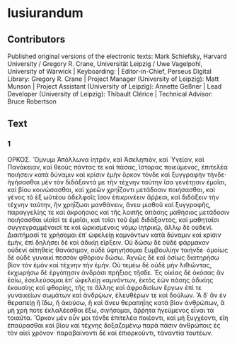 # Iusiurandum  

## Contributors  
Published original versions of the electronic texts: Mark Schiefsky, Harvard University / Gregory R. Crane, Universität Leipzig / Uwe Vagelpohl, University of Warwick | Keyboarding:  | Editor-in-Chief, Perseus Digital Library: Gregory R. Crane | Project Manager (University of Leipzig): Matt Munson | Project Assistant (University of Leipzig): Annette Geßner | Lead Developer (University of Leipzig): Thibault Clérice | Technical Advisor: Bruce Robertson  

## Text  
### 1  
ΟΡΚΟΣ. Ὄμνυμι Ἀπόλλωνα ἰητρὸν, καὶ Ἀσκληπιὸν, καὶ Ὑγείαν, καὶ Πανάκειαν, καὶ θεοὺς πάντας τε καὶ πάσας, ἵστορας ποιεύμενος, ἐπιτελέα ποιήσειν κατὰ δύναμιν καὶ κρίσιν ἐμὴν ὅρκον τόνδε καὶ ξυγγραφὴν τήνδε· ἡγήσασθαι μὲν τὸν διδάξαντά με τὴν τέχνην ταύτην ἴσα γενέτῃσιν ἐμοῖσι, καὶ βίου κοινώσασθαι, καὶ χρεῶν χρηΐζοντι μετάδοσιν ποιήσασθαι, καὶ γένος τὸ ἐξ ωὐτέου ἀδελφοῖς ἴσον ἐπικρινέειν ἄῤῥεσι, καὶ διδάξειν τὴν τέχνην ταύτην, ἢν χρηΐζωσι μανθάνειν, ἄνευ μισθοῦ καὶ ξυγγραφῆς, παραγγελίης τε καὶ ἀκροήσιος καὶ τῆς λοιπῆς ἁπάσης μαθήσιος μετάδοσιν ποιήσασθαι υἱοῖσί τε ἐμοῖσι, καὶ τοῖσι τοῦ ἐμὲ διδάξαντος, καὶ μαθηταῖσι συγγεγραμμένοισί τε καὶ ὡρκισμένοις νόμῳ ἰητρικῷ, ἄλλῳ δὲ οὐδενί. Διαιτήμασί τε χρήσομαι ἐπ᾿ ὠφελείῃ καμνόντων κατὰ δύναμιν καὶ κρίσιν ἐμὴν, ἐπὶ δηλήσει δὲ καὶ ἀδικίῃ εἴρξειν. Οὐ δώσω δὲ οὐδὲ φάρμακον οὐδενὶ αἰτηθεὶς θανάσιμον, οὐδὲ ὑφηγήσομαι ξυμβουλίην τοιήνδε· ὁμοίως δὲ οὐδὲ γυναικὶ πεσσὸν φθόριον δώσω. Ἁγνῶς δὲ καὶ ὁσίως διατηρήσω βίον τὸν ἐμὸν καὶ τέχνην τὴν ἐμήν. Οὐ τεμέω δὲ οὐδὲ μὴν λιθιῶντας, ἐκχωρήσω δὲ ἐργάτῃσιν ἀνδράσι πρήξιος τῆσδε. Ἐς οἰκίας δὲ ὁκόσας ἂν ἐσίω, ἐσελεύσομαι ἐπ᾿ ὠφελείῃ καμνόντων, ἐκτὸς ἐὼν πάσης ἀδικίης ἑκουσίης καὶ φθορίης, τῆς τε ἄλλης καὶ ἀφροδισίων ἔργων ἐπί τε γυναικείων σωμάτων καὶ ἀνδρῴων, ἐλευθέρων τε καὶ δούλων. Ἃ δ᾿ ἂν ἐν θεραπείῃ ἢ ἴδω, ἢ ἀκούσω, ἢ καὶ ἄνευ θεραπηΐης κατὰ βίον ἀνθρώπων, ἃ μὴ χρή ποτε ἐκλαλέεσθαι ἔξω, σιγήσομαι, ἄῤῥητα ἡγεύμενος εἶναι τὰ τοιαῦτα. Ὅρκον μὲν οὖν μοι τόνδε ἐπιτελέα ποιέοντι, καὶ μὴ ξυγχέοντι, εἴη ἐπαύρασθαι καὶ βίου καὶ τέχνης δοξαζομένῳ παρὰ πᾶσιν ἀνθρώποις ἐς τὸν αἰεὶ χρόνον· παραβαίνοντι δὲ καὶ ἐπιορκοῦντι, τἀναντία τουτέων.  
